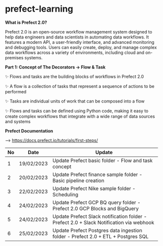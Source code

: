# prefect-learning

**What is Prefect 2.0?**

Prefect 2.0 is an open-source workflow management system designed to help data engineers and data scientists in automating data workflows. It features a modern API, a user-friendly interface, and advanced monitoring and debugging tools. Users can easily create, deploy, and manage complex data workflows across a variety of environments, including cloud and on-premises systems.


**Part 1: Concept of The Decorators → Flow & Task**

✨ Flows and tasks are the building blocks of workflows in Prefect 2.0

✨ A flow is a collection of tasks that represent a sequence of actions to be performed

✨ Tasks are individual units of work that can be composed into a flow

✨ Flows and tasks can be defined using Python code, making it easy to create complex workflows that integrate with a wide range of data sources and systems



**Prefect Documentation** 

--> https://docs.prefect.io/tutorials/first-steps/

No | Date | Update
--- | --- | --- 
1 | 19/02/2023 | Update Prefect basic folder - Flow and task concept
2 | 20/02/2023 | Update Prefect finance sample folder - Basic pipeline creation
3 | 22/02/2023 | Update Prefect Nike sample folder - Scheduling
4 | 24/02/2023 | Update Prefect GCP BQ query folder - Prefect 2.0 GCP Blocks and BigQuery 
5 | 24/02/2023 | Update Prefect Slack notification folder - Prefect 2.0 + Slack Notification via webhook
6 | 25/02/2023 | Update Prefect Postgres data ingestion folder - Prefect 2.0 + ETL + Postgres SQL



